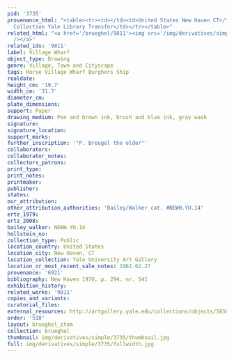 ```yaml
---
pid: '3735'
provenance_html: "<table><tr><td></td><td>United States New Haven CT</td><td>Egmont
  Collection Yale Library Transfer</td></tr></table>"
related_html: "<a href='/brueghel/9811'><img src='/img/derivatives/simple/9811/thumbnail.jpg'
  /></a>"
related_ids: '9811'
label: Village Wharf
object_type: Drawing
genre: Village, Town and Cityscape
tags: Horse Village Wharf Burghers Ship
realdate:
height_cm: '19.7'
width_cm: '31.7'
diameter_cm:
plate_dimensions:
support: Paper
drawing_medium: Pen and brown ink, brush and blue ink, gray wash
signature:
signature_location:
support_marks:
further_inscription: '"P. Breugel the elder"'
collaborators:
collaborator_notes:
collectors_patrons:
print_type:
print_notes:
printmaker:
publisher:
states:
our_attribution:
other_attribution_authorities: 'Bailey/Walker cat. #NEWH.YU.14'
ertz_1979:
ertz_2008:
bailey_walker: NEWH.YU.14
hollstein_no:
collection_type: Public
location_country: United States
location_city: New Haven, CT
location_collection: Yale University Art Gallery
location_or_most_recent_sale_notes: 1961.62.27
provenance: '6921'
bibliography: New Haven 1970, p. 294, nr. 541
exhibition_history:
related_works: '9811'
copies_and_variants:
curatorial_files:
external_resources: http://artgallery.yale.edu/collections/objects/58560
order: '518'
layout: brueghel_item
collection: brueghel
thumbnail: img/derivatives/simple/3735/thumbnail.jpg
full: img/derivatives/simple/3735/fullwidth.jpg
---
```

